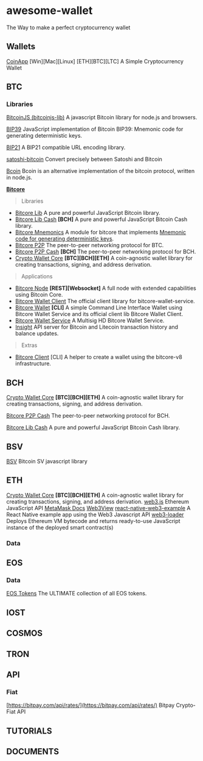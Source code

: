 # awesome-wallet
The Way to make a perfect cryptocurrency wallet

## Wallets
[CoinApp](https://github.com/coinapp-io/desktop)  [Win][Mac][Linux] [ETH][BTC][LTC] A Simple Cryptocurrency Wallet


## BTC
### Libraries
[BitcoinJS (bitcoinjs-lib)](https://github.com/bitcoinjs/bitcoinjs-lib) A javascript Bitcoin library for node.js and browsers.

[BIP39](https://github.com/bitcoinjs/bip39) JavaScript implementation of Bitcoin BIP39: Mnemonic code for generating deterministic keys.

[BIP21](https://github.com/bitcoinjs/bip21) A BIP21 compatible URL encoding library.

[satoshi-bitcoin](https://github.com/dawsbot/satoshi-bitcoin) Convert precisely between Satoshi and Bitcoin

[Bcoin](https://github.com/bcoin-org/bcoin) Bcoin is an alternative implementation of the bitcoin protocol, written in node.js.

[**Bitcore**](https://github.com/bitpay/bitcore)
> Libraries
- [Bitcore Lib](https://github.com/bitpay/bitcore/blob/master/packages/bitcore-lib) A pure and powerful JavaScript Bitcoin library.
- [Bitcore Lib Cash](https://github.com/bitpay/bitcore/blob/master/packages/bitcore-lib-cash) **[BCH]** A pure and powerful JavaScript Bitcoin Cash library.
- [Bitcore Mnemonics](https://github.com/bitpay/bitcore/blob/master/packages/bitcore-mnemonic) A module for bitcore that implements [Mnemonic code for generating deterministic keys](https://github.com/bitcoin/bips/blob/master/bip-0039.mediawiki).
- [Bitcore P2P](https://github.com/bitpay/bitcore/blob/master/packages/bitcore-p2p) The peer-to-peer networking protocol for BTC.
- [Bitcore P2P Cash](https://github.com/bitpay/bitcore/blob/master/packages/bitcore-p2p-cash) **[BCH]** The peer-to-peer networking protocol for BCH.
- [Crypto Wallet Core](https://github.com/bitpay/bitcore/blob/master/packages/crypto-wallet-core) **[BTC][BCH][ETH]** A coin-agnostic wallet library for creating transactions, signing, and address derivation.

> Applications
- [Bitcore Node](https://github.com/bitpay/bitcore/blob/master/packages/bitcore-node) **[REST][Websocket]** A full node with extended capabilities using Bitcoin Core.
- [Bitcore Wallet Client](https://github.com/bitpay/bitcore/blob/master/packages/bitcore-wallet-client) The official client library for bitcore-wallet-service.
- [Bitcore Wallet](https://github.com/bitpay/bitcore/blob/master/packages/bitcore-wallet) **[CLI]** A simple Command Line Interface Wallet using Bitcore Wallet Service and its official client lib Bitcore Wallet Client.
- [Bitcore Wallet Service](https://github.com/bitpay/bitcore/blob/master/packages/bitcore-wallet-service) A Multisig HD Bitcore Wallet Service.
- [Insight](https://github.com/bitpay/bitcore/blob/master/packages/insight-previous/README.md) API server for Bitcoin and Litecoin transaction history and balance updates.

> Extras
- [Bitcore Client](https://github.com/bitpay/bitcore/tree/master/packages/bitcore-client) [CLI] A helper to create a wallet using the bitcore-v8 infrastructure. 


## BCH
[Crypto Wallet Core](https://github.com/bitpay/bitcore/blob/master/packages/crypto-wallet-core) **[BTC][BCH][ETH]** A coin-agnostic wallet library for creating transactions, signing, and address derivation.

[Bitcore P2P Cash](https://github.com/bitpay/bitcore/blob/master/packages/bitcore-p2p-cash) The peer-to-peer networking protocol for BCH.

[Bitcore Lib Cash](https://github.com/bitpay/bitcore/blob/master/packages/bitcore-lib-cash) A pure and powerful JavaScript Bitcoin Cash library.

## BSV
[BSV](https://github.com/moneybutton/bsv) Bitcoin SV javascript library

## ETH
[Crypto Wallet Core](https://github.com/bitpay/bitcore/blob/master/packages/crypto-wallet-core) **[BTC][BCH][ETH]** A coin-agnostic wallet library for creating transactions, signing, and address derivation.
[web3.js](https://web3js.readthedocs.io/en/v1.2.0/) Ethereum JavaScript API
[MetaMask Docs](https://metamask.github.io/metamask-docs/)
[Web3View](https://github.com/TrustWallet/Web3View)
[react-native-web3-example](https://github.com/bullish-ventures/react-native-web3-example) A React Native example app using the Web3 Javascript API
[web3-loader](https://github.com/uzyn/web3-loader) Deploys Ethereum VM bytecode and returns ready-to-use JavaScript instance of the deployed smart contract(s)
### Data



## EOS
### Data
[EOS Tokens](https://github.com/BlockABC/eos-tokens) The ULTIMATE collection of all EOS tokens.

## IOST

## COSMOS

## TRON

## API
### Fiat
[https://bitpay.com/api/rates/](https://bitpay.com/api/rates/) Bitpay Crypto-Fiat API

## TUTORIALS

## DOCUMENTS
